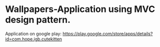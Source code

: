 # Wallpapers-Application using MVC design pattern.

Application on google play: https://play.google.com/store/apps/details?id=com.hope.igb.cutekitten
